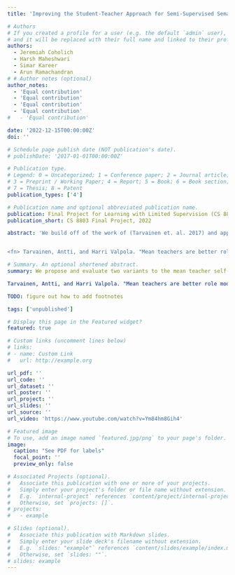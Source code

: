 ```yaml
---
title: 'Improving the Student-Teacher Approach for Semi-Supervised Semantic Segmentation'

# Authors
# If you created a profile for a user (e.g. the default `admin` user), write the username (folder name) here
# and it will be replaced with their full name and linked to their profile.
authors:
  - Jeremiah Coholich
  - Harsh Maheshwari
  - Simar Kareer
  - Arun Ramachandran
# # Author notes (optional)
author_notes:
  - 'Equal contribution'
  - 'Equal contribution'
  - 'Equal contribution'
  - 'Equal contribution'
#   - 'Equal contribution'

date: '2022-12-15T00:00:00Z'
doi: ''

# Schedule page publish date (NOT publication's date).
# publishDate: '2017-01-01T00:00:00Z'

# Publication type.
# Legend: 0 = Uncategorized; 1 = Conference paper; 2 = Journal article;
# 3 = Preprint / Working Paper; 4 = Report; 5 = Book; 6 = Book section;
# 7 = Thesis; 8 = Patent
publication_types: ['4']

# Publication name and optional abbreviated publication name.
publication: Final Project for Learning with Limited Supervision (CS 8803), Fall 2022
publication_short: CS 8803 Final Project, 2022

abstract: 'We build off of the work of (Tarvainen et. al. 2017) and apply the mean-teacher approach to semi-supervised semantic segmentation. We propose sliding-window teacher evaluation and the ensembling of two mean-teachers with different update rates. Only the latter modification improved results over the baseline mean-teacher. See linked one-minute video for more details. 


<fn> Tarvainen, Antti, and Harri Valpola. "Mean teachers are better role models: Weight-averaged consistency targets improve semi-supervised deep learning results." *Advances in neural information processing systems* 30 (2017).</fn>'

# Summary. An optional shortened abstract.
summary: We propose and evaluate two variants to the mean teacher self-distillation technique (CS 8803 Learning with Limited Supervision final project)

Tarvainen, Antti, and Harri Valpola. "Mean teachers are better role models: Weight-averaged consistency targets improve semi-supervised deep learning results." Advances in neural information processing systems 30 (2017).

TODO: figure out how to add footnotes

tags: ['unpublished']

# Display this page in the Featured widget?
featured: true

# Custom links (uncomment lines below)
# links:
# - name: Custom Link
#   url: http://example.org

url_pdf: ''
url_code: ''
url_dataset: ''
url_poster: ''
url_project: ''
url_slides: ''
url_source: ''
url_video: 'https://www.youtube.com/watch?v=Ym84hm8Gih4'

# Featured image
# To use, add an image named `featured.jpg/png` to your page's folder.
image:
  caption: "See PDF for labels"
  focal_point: ''
  preview_only: false

# Associated Projects (optional).
#   Associate this publication with one or more of your projects.
#   Simply enter your project's folder or file name without extension.
#   E.g. `internal-project` references `content/project/internal-project/index.md`.
#   Otherwise, set `projects: []`.
# projects:
#   - example

# Slides (optional).
#   Associate this publication with Markdown slides.
#   Simply enter your slide deck's filename without extension.
#   E.g. `slides: "example"` references `content/slides/example/index.md`.
#   Otherwise, set `slides: ""`.
# slides: example
---
```


<!-- {{% callout note %}}
Click the _Cite_ button above to demo the feature to enable visitors to import publication metadata into their reference management software.
{{% /callout %}}

{{% callout note %}}
Create your slides in Markdown - click the _Slides_ button to check out the example.
{{% /callout %}}

Supplementary notes can be added here, including [code, math, and images](https://wowchemy.com/docs/writing-markdown-latex/). -->
